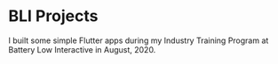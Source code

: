 # BLI Projects

I built some simple Flutter apps during my Industry Training Program at Battery Low Interactive in August, 2020.
